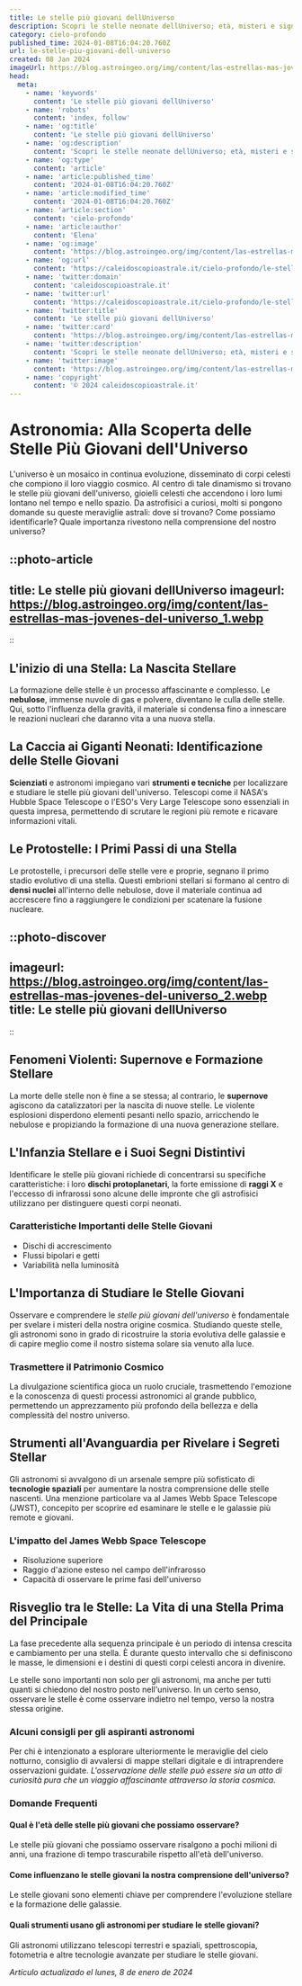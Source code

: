 ```yaml
---
title: Le stelle più giovani dellUniverso
description: Scopri le stelle neonate dellUniverso; età, misteri e significato per la cosmologia. Leggi il nostro blog per saperne di più!
category: cielo-profondo
published_time: 2024-01-08T16:04:20.760Z
url: le-stelle-piu-giovani-dell-universo
created: 08 Jan 2024
imageUrl: https://blog.astroingeo.org/img/content/las-estrellas-mas-jovenes-del-universo_1.webp
head:
  meta:
    - name: 'keywords'
      content: 'Le stelle più giovani dellUniverso'
    - name: 'robots'
      content: 'index, follow'
    - name: 'og:title'
      content: 'Le stelle più giovani dellUniverso'
    - name: 'og:description'
      content: 'Scopri le stelle neonate dellUniverso; età, misteri e significato per la cosmologia. Leggi il nostro blog per saperne di più!'
    - name: 'og:type'
      content: 'article'
    - name: 'article:published_time'
      content: '2024-01-08T16:04:20.760Z'
    - name: 'article:modified_time'
      content: '2024-01-08T16:04:20.760Z'
    - name: 'article:section'
      content: 'cielo-profondo'
    - name: 'article:author'
      content: 'Elena'
    - name: 'og:image'
      content: 'https://blog.astroingeo.org/img/content/las-estrellas-mas-jovenes-del-universo_1.webp'
    - name: 'og:url'
      content: 'https://caleidoscopioastrale.it/cielo-profondo/le-stelle-piu-giovani-dell-universo'
    - name: 'twitter:domain'
      content: 'caleidoscopioastrale.it'
    - name: 'twitter:url'
      content: 'https://caleidoscopioastrale.it/cielo-profondo/le-stelle-piu-giovani-dell-universo'
    - name: 'twitter:title'
      content: 'Le stelle più giovani dellUniverso'
    - name: 'twitter:card'
      content: 'https://blog.astroingeo.org/img/content/las-estrellas-mas-jovenes-del-universo_1.webp'
    - name: 'twitter:description'
      content: 'Scopri le stelle neonate dellUniverso; età, misteri e significato per la cosmologia. Leggi il nostro blog per saperne di più!'
    - name: 'twitter:image'
      content: 'https://blog.astroingeo.org/img/content/las-estrellas-mas-jovenes-del-universo_1.webp'
    - name: 'copyright'
      content: '© 2024 caleidoscopioastrale.it'
---
```

# Astronomia: Alla Scoperta delle Stelle Più Giovani dell'Universo

L'universo è un mosaico in continua evoluzione, disseminato di corpi celesti che compiono il loro viaggio cosmico. Al centro di tale dinamismo si trovano le stelle più giovani dell'universo, gioielli celesti che accendono i loro lumi lontano nel tempo e nello spazio. Da astrofisici a curiosi, molti si pongono domande su queste meraviglie astrali: dove si trovano? Come possiamo identificarle? Quale importanza rivestono nella comprensione del nostro universo? 

::photo-article
---
title: Le stelle più giovani dellUniverso
imageurl: https://blog.astroingeo.org/img/content/las-estrellas-mas-jovenes-del-universo_1.webp
---
::

## L'inizio di una Stella: La Nascita Stellare

La formazione delle stelle è un processo affascinante e complesso. Le **nebulose**, immense nuvole di gas e polvere, diventano le culla delle stelle. Qui, sotto l'influenza della gravità, il materiale si condensa fino a innescare le reazioni nucleari che daranno vita a una nuova stella.

## La Caccia ai Giganti Neonati: Identificazione delle Stelle Giovani

**Scienziati** e astronomi impiegano vari **strumenti e tecniche** per localizzare e studiare le stelle più giovani dell'universo. Telescopi come il NASA's Hubble Space Telescope o l'ESO's Very Large Telescope sono essenziali in questa impresa, permettendo di scrutare le regioni più remote e ricavare informazioni vitali.

## Le Protostelle: I Primi Passi di una Stella

Le protostelle, i precursori delle stelle vere e proprie, segnano il primo stadio evolutivo di una stella. Questi embrioni stellari si formano al centro di **densi nuclei** all'interno delle nebulose, dove il materiale continua ad accrescere fino a raggiungere le condizioni per scatenare la fusione nucleare.

::photo-discover
---
imageurl: https://blog.astroingeo.org/img/content/las-estrellas-mas-jovenes-del-universo_2.webp
title: Le stelle più giovani dellUniverso
---
::

## Fenomeni Violenti: Supernove e Formazione Stellare

La morte delle stelle non è fine a se stessa; al contrario, le **supernove** agiscono da catalizzatori per la nascita di nuove stelle. Le violente esplosioni disperdono elementi pesanti nello spazio, arricchendo le nebulose e propiziando la formazione di una nuova generazione stellare.

## L'Infanzia Stellare e i Suoi Segni Distintivi

Identificare le stelle più giovani richiede di concentrarsi su specifiche caratteristiche: i loro **dischi protoplanetari**, la forte emissione di **raggi X** e l'eccesso di infrarossi sono alcune delle impronte che gli astrofisici utilizzano per distinguere questi corpi neonati.

### Caratteristiche Importanti delle Stelle Giovani

- Dischi di accrescimento
- Flussi bipolari e getti
- Variabilità nella luminosità

## L'Importanza di Studiare le Stelle Giovani

Osservare e comprendere le *stelle più giovani dell'universo* è fondamentale per svelare i misteri della nostra origine cosmica. Studiando queste stelle, gli astronomi sono in grado di ricostruire la storia evolutiva delle galassie e di capire meglio come il nostro sistema solare sia venuto alla luce.

### Trasmettere il Patrimonio Cosmico

La divulgazione scientifica gioca un ruolo cruciale, trasmettendo l'emozione e la conoscenza di questi processi astronomici al grande pubblico, permettendo un apprezzamento più profondo della bellezza e della complessità del nostro universo.

## Strumenti all'Avanguardia per Rivelare i Segreti Stellar

Gli astronomi si avvalgono di un arsenale sempre più sofisticato di **tecnologie spaziali** per aumentare la nostra comprensione delle stelle nascenti. Una menzione particolare va al James Webb Space Telescope (JWST), concepito per scoprire ed esaminare le stelle e le galassie più remote e giovani.

### L'impatto del James Webb Space Telescope

- Risoluzione superiore
- Raggio d'azione esteso nel campo dell'infrarosso
- Capacità di osservare le prime fasi dell'universo

## Risveglio tra le Stelle: La Vita di una Stella Prima del Principale

La fase precedente alla sequenza principale è un periodo di intensa crescita e cambiamento per una stella. È durante questo intervallo che si definiscono le masse, le dimensioni e i destini di questi corpi celesti ancora in divenire.

Le stelle sono importanti non solo per gli astronomi, ma anche per tutti quanti si chiedono del nostro posto nell'universo. In un certo senso, osservare le stelle è come osservare indietro nel tempo, verso la nostra stessa origine.

### Alcuni consigli per gli aspiranti astronomi

Per chi è intenzionato a esplorare ulteriormente le meraviglie del cielo notturno, consiglio di avvalersi di mappe stellari digitale e di intraprendere osservazioni guidate. *_L'osservazione delle stelle può essere sia un atto di curiosità pura che un viaggio affascinante attraverso la storia cosmica._*

### Domande Frequenti

#### Qual è l'età delle stelle più giovani che possiamo osservare?
Le stelle più giovani che possiamo osservare risalgono a pochi milioni di anni, una frazione di tempo trascurabile rispetto all'età dell'universo.

#### Come influenzano le stelle giovani la nostra comprensione dell'universo?
Le stelle giovani sono elementi chiave per comprendere l'evoluzione stellare e la formazione delle galassie. 

#### Quali strumenti usano gli astronomi per studiare le stelle giovani?
Gli astronomi utilizzano telescopi terrestri e spaziali, spettroscopia, fotometria e altre tecnologie avanzate per studiare le stelle giovani.

_Artículo actualizado el lunes, 8 de enero de 2024_